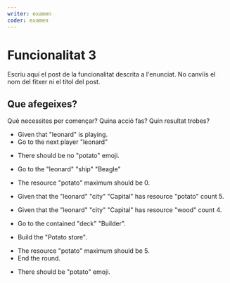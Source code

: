 ```yaml
---
writer: examen
coder: examen
---
```

# Funcionalitat 3

Escriu aquí el post de la funcionalitat descrita a l'enunciat.
No canviïs el nom del fitxer ni el títol del post.

## Que afegeixes?

Què necessites per començar? Quina acció fas? Quin resultat trobes?

 * Given that "leonard" is playing.
 * Go to the next player "leonard"
 <!-- SNAPSHOT status=200 -->
 * There should be no "potato" emoji.
 * Go to the "leonard" "ship" "Beagle"
 * The resource "potato" maximum should be 0.

 * Given that the "leonard" "city" "Capital" has resource "potato" count 5.
 * Given that the "leonard" "city" "Capital" has resource "wood" count 4.

 * Go to the contained "deck" "Builder".
 * Build the "Potato store".
 <!-- SNAPSHOT status=200 -->
 * The resource "potato" maximum should be 5.
 * End the round.
 <!-- SNAPSHOT status=200 -->
 * There should be "potato" emoji.
